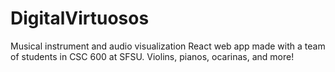 # DigitalVirtuosos

Musical instrument and audio visualization React web app made with a team of students in CSC 600 at SFSU. Violins, pianos, ocarinas, and more!
